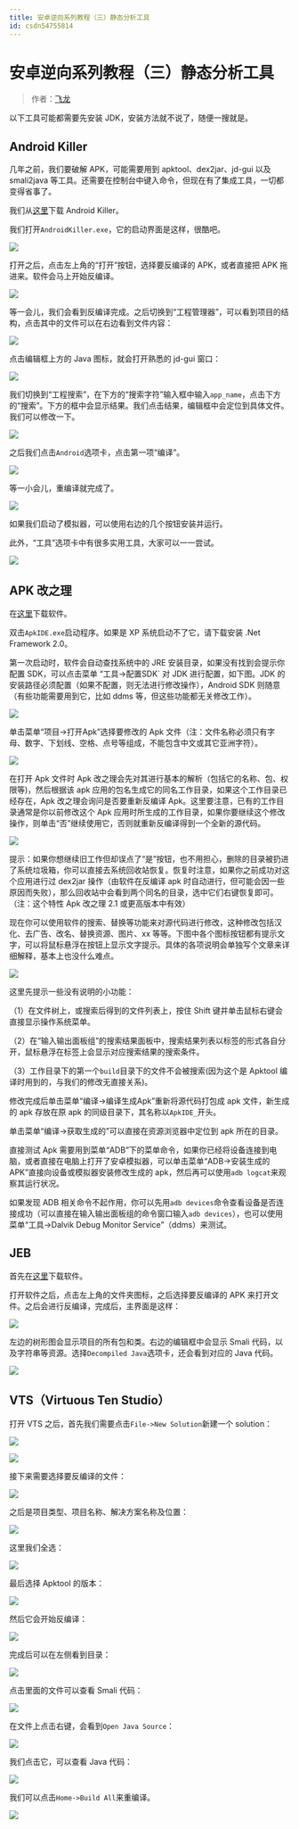 ```yaml
---
title: 安卓逆向系列教程（三）静态分析工具
id: csdn54755814
---
```


# 安卓逆向系列教程（三）静态分析工具

> 作者：[飞龙](https://github.com/wizardforcel)

以下工具可能都需要先安装 JDK，安装方法就不说了，随便一搜就是。

## Android Killer

几年之前，我们要破解 APK，可能需要用到 apktool、dex2jar、jd-gui 以及 smali2java 等工具。还需要在控制台中键入命令，但现在有了集成工具，一切都变得省事了。

我们从[这里](http://www.pd521.com/thread-136-1-1.html)下载 Android Killer。

我们打开`AndroidKiller.exe`，它的启动界面是这样，很酷吧。

![](../img/447be593869f4ed1f3d77e632d18761d.png)

打开之后，点击左上角的“打开”按钮，选择要反编译的 APK，或者直接把 APK 拖进来。软件会马上开始反编译。

![](../img/6a9ba26146b4d947c47ca478b21389a9.png)

等一会儿，我们会看到反编译完成。之后切换到“工程管理器”，可以看到项目的结构，点击其中的文件可以在右边看到文件内容：

![](../img/355fcf553fbe33f2de945b8517379970.png)

点击编辑框上方的 Java 图标，就会打开熟悉的 jd-gui 窗口：

![](../img/480ffadf0b3eae576b995e22e3b25b07.png)

我们切换到“工程搜索”，在下方的“搜索字符”输入框中输入`app_name`，点击下方的“搜索”。下方的框中会显示结果。我们点击结果，编辑框中会定位到具体文件。我们可以修改一下。

![](../img/7c1c97e0a7cf348e001c5cd1c7c3c148.png)

之后我们点击`Android`选项卡，点击第一项“编译”。

![](../img/a4559d621fa2de918e2d55ccf3a61993.png)

等一小会儿，重编译就完成了。

![](../img/586bfaa3ed3076c229830eecef1a9096.png)

如果我们启动了模拟器，可以使用右边的几个按钮安装并运行。

此外，“工具”选项卡中有很多实用工具，大家可以一一尝试。

![](../img/4dd7a9797fecbaa4c2adf1a552b7d04c.png)

## APK 改之理

在[这里](http://www.cr173.com/soft/61648.html)下载软件。

双击`ApkIDE.exe`启动程序。如果是 XP 系统启动不了它，请下载安装 .Net Framework 2.0。

第一次启动时，软件会自动查找系统中的 JRE 安装目录，如果没有找到会提示你配置 SDK，可以点击菜单 “工具->配置SDK` 对 JDK 进行配置，如下图。JDK 的安装路径必须配置（如果不配置，则无法进行修改操作），Android SDK 则随意（有些功能需要用到它，比如 ddms 等，但这些功能都无关修改工作）。

![](../img/4f8d3c0cc1529926ccb9b7da15c664ba.png)

单击菜单“项目->打开Apk”选择要修改的 Apk 文件（注：文件名称必须只有字母、数字、下划线、空格、点号等组成，不能包含中文或其它亚洲字符）。

![](../img/b758029cc03f08eb1e5588c393767528.png)

在打开 Apk 文件时 Apk 改之理会先对其进行基本的解析（包括它的名称、包、权限等)，然后根据该 apk 应用的包名生成它的同名工作目录，如果这个工作目录已经存在，Apk 改之理会询问是否要重新反编译 Apk。这里要注意，已有的工作目录通常是你以前修改这个 Apk 应用时所生成的工作目录，如果你要继续这个修改操作，则单击“否”继续使用它，否则就重新反编译得到一个全新的源代码。

![](../img/7b850d57586a11ad3cfff741d74adfbe.png)

提示：如果你想继续旧工作但却误点了“是”按钮，也不用担心，删除的目录被扔进了系统垃圾箱，你可以直接去系统回收站恢复。恢复时注意，如果你之前成功对这个应用进行过 dex2jar 操作（由软件在反编译 apk 时自动进行，但可能会因一些原因而失败），那么回收站中会看到两个同名的目录，选中它们右键恢复即可。（注：这个特性 Apk 改之理 2.1 或更高版本中有效）

现在你可以使用软件的搜索、替换等功能来对源代码进行修改，这种修改包括汉化、去广告、改名、替换资源、图片、xx 等等。下图中各个图标按钮都有提示文字，可以将鼠标悬浮在按钮上显示文字提示。具体的各项说明会单独写个文章来详细解释，基本上也没什么难点。

![](../img/5f0a4107cde6917674419666eb06fb10.png)

这里先提示一些没有说明的小功能：

（1）在文件树上，或搜索后得到的文件列表上，按住 Shift 键并单击鼠标右键会直接显示操作系统菜单。

（2）在“输入输出面板组”的搜索结果面板中，搜索结果列表以标签的形式各自分开，鼠标悬浮在标签上会显示对应搜索结果的搜索条件。

（3）工作目录下的第一个`build`目录下的文件不会被搜索(因为这个是 Apktool 编译时用到的，与我们的修改无直接关系)。

修改完成后单击菜单“编译->编译生成Apk”重新将源代码打包成 apk 文件，新生成的 apk 存放在原 apk 的同级目录下，其名称以`ApkIDE_`开头。

单击菜单“编译->获取生成的”可以直接在资源浏览器中定位到 apk 所在的目录。

直接测试 Apk 需要用到菜单“ADB”下的菜单命令，如果你已经将设备连接到电脑，或者直接在电脑上打开了安卓模拟器，可以单击菜单“ADB->安装生成的APK”直接向设备或模拟器安装修改生成的 apk，然后再可以使用`adb logcat`来观察其运行状况。

如果发现 ADB 相关命令不起作用，你可以先用`adb devices`命令查看设备是否连接成功（可以直接在输入输出面板组的命令窗口输入`adb devices`），也可以使用菜单“工具->Dalvik Debug Monitor Service”（ddms）来测试。

## JEB

首先在[这里](http://download.csdn.net/detail/chuchus/9426005)下载软件。

打开软件之后，点击左上角的文件夹图标，之后选择要反编译的 APK 来打开文件。之后会进行反编译，完成后，主界面是这样：

![](../img/d9e411e7a9284f4ad010acfc59725566.png)

左边的树形图会显示项目的所有包和类。右边的编辑框中会显示 Smali 代码，以及字符串等资源。选择`Decompiled Java`选项卡，还会看到对应的 Java 代码。

![](../img/ffd39ff8cc673898f679e958123ebbf8.png)

## VTS（Virtuous Ten Studio）

打开 VTS 之后，首先我们需要点击`File->New Solution`新建一个 solution：

![](../img/64ed10a0d81f2bc885e3e0008a2f6694.png)

![](../img/8d3eb194bf355ab8ca8ce69f2e2f33f4.png)

接下来需要选择要反编译的文件：

![](../img/afe21512bfaba9ed7153b584b4b9df90.png)

之后是项目类型、项目名称、解决方案名称及位置：

![](../img/64a75a2f6a7f6c10c4e4651cc425406b.png)

这里我们全选：

![](../img/964a8013616b7582cf7ef0ee743f88fe.png)

最后选择 Apktool 的版本：

![](../img/84df1b121453c71ee31ef8c41ddb2de4.png)

然后它会开始反编译：

![](../img/3f6681d9b938f969347b18f74ccb9778.png)

完成后可以在左侧看到目录：

![](../img/7066a6d7527c1c46d93ae91d464d05c0.png)

点击里面的文件可以查看 Smali 代码：

![](../img/82f1192e6d9de865b560cc2024bc5293.png)

在文件上点击右键，会看到`Open Java Source`：

![](../img/e9e6f5cc2d23c4b5b5284dabaa5dfa15.png)

我们点击它，可以查看 Java 代码：

![](../img/ed5b281e02b8f2b0f3afe764715895b8.png)

我们可以点击`Home->Build All`来重编译。

![](../img/97288718620ced81617be786902ccff4.png)